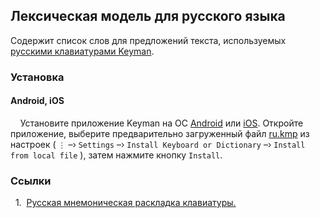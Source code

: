 ## Лексическая модель для русского языка

Содержит список слов для предложений текста, используемых [русскими клавиатурами Keyman](https://keyman.com/keyboards?q=russian).

### Установка

#### Android, iOS

&nbsp;&nbsp;&nbsp;&nbsp;Установите приложение Keyman на ОС [Android](https://keyman.com/android/) или [iOS](https://keyman.com/iphone-and-ipad/). Откройте приложение, выберите предварительно загруженный файл [ru.kmp](https://github.com/dotland/lexical-model-ru/releases/latest/download/ru.kmp) из настроек ( `⋮` –› `Settings` –› `Install Keyboard or Dictionary` –› `Install from local file` ), затем нажмите кнопку `Install`. <br />

### Ссылки

<a id="1">&nbsp;&nbsp;1.&nbsp;</a>
[Русская мнемоническая раскладка клавиатуры.](https://github.com/dotland/mnemonic-kb-ru/blob/main/README.md) <br />
